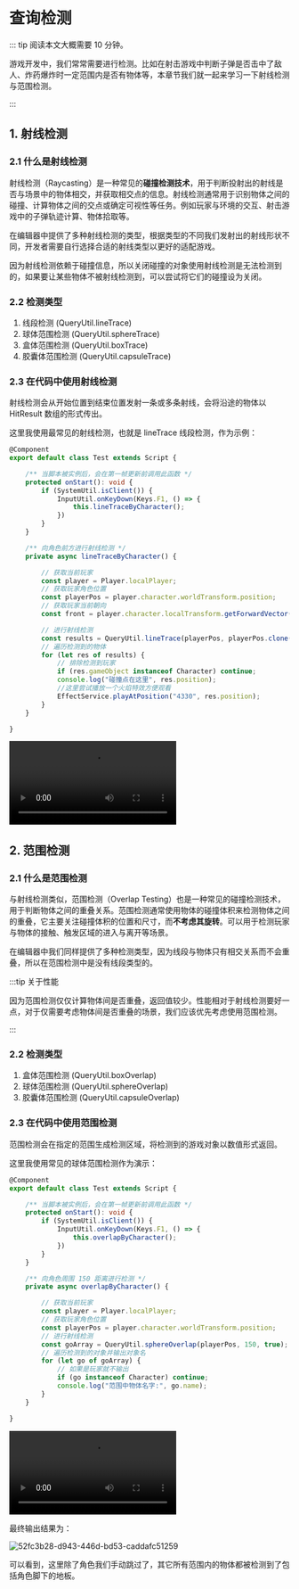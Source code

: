 # 查询检测

::: tip 阅读本文大概需要 10 分钟。

游戏开发中，我们常常需要进行检测。比如在射击游戏中判断子弹是否击中了敌人、炸药爆炸时一定范围内是否有物体等，本章节我们就一起来学习一下射线检测与范围检测。

:::

## 1. 射线检测

### 2.1 什么是射线检测

射线检测（Raycasting）是一种常见的**碰撞检测技术**，用于判断投射出的射线是否与场景中的物体相交，并获取相交点的信息。射线检测通常用于识别物体之间的碰撞、计算物体之间的交点或确定可视性等任务。例如玩家与环境的交互、射击游戏中的子弹轨迹计算、物体拾取等。

在编辑器中提供了多种射线检测的类型，根据类型的不同我们发射出的射线形状不同，开发者需要自行选择合适的射线类型以更好的适配游戏。

因为射线检测依赖于碰撞信息，所以关闭碰撞的对象使用射线检测是无法检测到的，如果要让某些物体不被射线检测到，可以尝试将它们的碰撞设为关闭。

### 2.2 检测类型

1. 线段检测 (QueryUtil.lineTrace)
2. 球体范围检测 (QueryUtil.sphereTrace)
3. 盒体范围检测 (QueryUtil.boxTrace)
4. 胶囊体范围检测 (QueryUtil.capsuleTrace)

### 2.3 在代码中使用射线检测

射线检测会从开始位置到结束位置发射一条或多条射线，会将沿途的物体以 HitResult 数组的形式传出。

这里我使用最常见的射线检测，也就是 lineTrace 线段检测，作为示例：

```typescript
@Component
export default class Test extends Script {

    /** 当脚本被实例后，会在第一帧更新前调用此函数 */
    protected onStart(): void {
        if (SystemUtil.isClient()) {
            InputUtil.onKeyDown(Keys.F1, () => {
                this.lineTraceByCharacter();
            })
        }
    }

    /** 向角色前方进行射线检测 */
    private async lineTraceByCharacter() {

        // 获取当前玩家 
        const player = Player.localPlayer;
        // 获取玩家角色位置
        const playerPos = player.character.worldTransform.position;
        // 获取玩家当前朝向
        const front = player.character.localTransform.getForwardVector();

        // 进行射线检测
        const results = QueryUtil.lineTrace(playerPos, playerPos.clone().add(front.multiply(1000)), true, true);
        // 遍历检测到的物体
        for (let res of results) {
            // 排除检测到玩家
            if (res.gameObject instanceof Character) continue;
            console.log("碰撞点在这里", res.position);
            //这里尝试播放一个火焰特效方便观看
            EffectService.playAtPosition("4330", res.position);
        }
    }

}
```

<video controls="" src="https://arkimg.ark.online/536phdsqczVBmihW.mp4"></video>

## 2. 范围检测

### 2.1 什么是范围检测

与射线检测类似，范围检测（Overlap Testing）也是一种常见的碰撞检测技术，用于判断物体之间的重叠关系。范围检测通常使用物体的碰撞体积来检测物体之间的重叠，它主要关注碰撞体积的位置和尺寸，而**不考虑其旋转**。可以用于检测玩家与物体的接触、触发区域的进入与离开等场景。

在编辑器中我们同样提供了多种检测类型，因为线段与物体只有相交关系而不会重叠，所以在范围检测中是没有线段类型的。

:::tip 关于性能

因为范围检测仅仅计算物体间是否重叠，返回值较少。性能相对于射线检测要好一点，对于仅需要考虑物体间是否重叠的场景，我们应该优先考虑使用范围检测。

:::

### 2.2 检测类型

1. 盒体范围检测 (QueryUtil.boxOverlap)
2. 球体范围检测 (QueryUtil.sphereOverlap)
3. 胶囊体范围检测 (QueryUtil.capsuleOverlap)

### 2.3 在代码中使用范围检测

范围检测会在指定的范围生成检测区域，将检测到的游戏对象以数值形式返回。

这里我使用常见的球体范围检测作为演示：

```typescript
@Component
export default class Test extends Script {

    /** 当脚本被实例后，会在第一帧更新前调用此函数 */
    protected onStart(): void {
        if (SystemUtil.isClient()) {
            InputUtil.onKeyDown(Keys.F1, () => {
                this.overlapByCharacter();
            })
        }
    }

    /** 向角色周围 150 距离进行检测 */
    private async overlapByCharacter() {

        // 获取当前玩家 
        const player = Player.localPlayer;
        // 获取玩家角色位置
        const playerPos = player.character.worldTransform.position;
        // 进行射线检测
        const goArray = QueryUtil.sphereOverlap(playerPos, 150, true);
        // 遍历检测到的对象并输出对象名
        for (let go of goArray) {
            // 如果是玩家就不输出
            if (go instanceof Character) continue;
            console.log("范围中物体名字:", go.name);
        }
    }

}
```

<video controls="" src="https://arkimg.ark.online/6s2gsqcdihW.mp4"></video>

最终输出结果为：

![52fc3b28-d943-446d-bd53-caddafc51259](https://arkimg.ark.online/52fc3b28-d943-446d-bd53-caddafc51259.webp)

可以看到，这里除了角色我们手动跳过了，其它所有范围内的物体都被检测到了包括角色脚下的地板。
